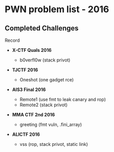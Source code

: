 # PWN problem list - 2016

## Completed Challenges
Record

* **X-CTF Quals 2016**
	- b0verfl0w (stack privot)

* **TJCTF 2016**
	- Oneshot (one gadget rce)
		
* **AIS3 Final 2016**
	- Remote1 (use fmt to leak canary and rop)
	- Remote2 (stack privot)

* **MMA CTF 2nd 2016**
	- greeting (fmt vuln, .fini_array)

* **ALICTF 2016**
	- vss (rop, stack privot, static link)